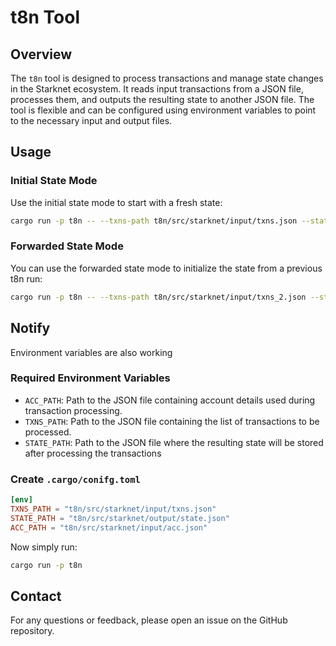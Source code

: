 # t8n Tool

## Overview

The `t8n` tool is designed to process transactions and manage state changes in the Starknet ecosystem. It reads input transactions from a JSON file, processes them, and outputs the resulting state to another JSON file. The tool is flexible and can be configured using environment variables to point to the necessary input and output files.

## Usage

### Initial State Mode

Use the initial state mode to start with a fresh state:

```bash
cargo run -p t8n -- --txns-path t8n/src/starknet/input/txns.json --state-path target/t8n/output.json --acc-path t8n/src/starknet/input/acc.json
```

### Forwarded State Mode

You can use the forwarded state mode to initialize the state from a previous t8n run:

```bash
cargo run -p t8n -- --txns-path t8n/src/starknet/input/txns_2.json --state-path target/t8n/output.json --forwarded-state
```

## Notify

Environment variables are also working

### Required Environment Variables

- `ACC_PATH`: Path to the JSON file containing account details used during transaction processing.
- `TXNS_PATH`: Path to the JSON file containing the list of transactions to be processed.
- `STATE_PATH`: Path to the JSON file where the resulting state will be stored after processing the transactions

### Create `.cargo/conifg.toml`

```toml
[env]
TXNS_PATH = "t8n/src/starknet/input/txns.json"
STATE_PATH = "t8n/src/starknet/output/state.json"
ACC_PATH = "t8n/src/starknet/input/acc.json"
```

Now simply run:

```bash
cargo run -p t8n
```

## Contact

For any questions or feedback, please open an issue on the GitHub repository.
